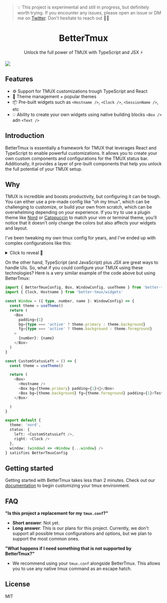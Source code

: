 > 💡  This project is experimental and still in progress, but definitely worth trying. If you encounter any issues, please open an issue or DM me on [Twitter](https://x.com/vmaarcosp). Don't hesitate to reach out 👋🏻

<div align="center">
  <h1>BetterTmux</h1>
  <p>Unlock the full power of TMUX with TypeScript and JSX ⚡</p>
</div>

<image src="./assets/preview-v1.png" />

## Features

- ⚙️ Support for TMUX customizations trough TypeScript and React
- 🎨 Theme management + popular themes
- 📦 Pre-built widgets such as `<Hostname />`, `<Clock />`, `<SessionName />`, etc 
- 💡 Ability to create your own widgets using native building blocks `<Box />` adn `<Text />` 

## Introduction
BetterTmux is essentially a framework for TMUX that leverages React and TypeScript to enable powerful customizations. It allows you to create your own custom components and configurations for the TMUX status bar. Additionally, it provides a layer of pre-built components that help you unlock the full potential of your TMUX setup.

## Why

TMUX is incredible and boosts productivity, but configuring it can be tough. You can either use a pre-made config like "oh my tmux", which can be challenging to customize, or build your own from scratch, which can be overwhelming depending on your experience. If you try to use a plugin theme like [Nord](https://github.com/nordtheme/tmux) or [Catppuccin](https://github.com/catppuccin/tmux) to match your vim or terminal theme, you'll notice that it doesn't only change the colors but also affects your widgets and layout.

I've been tweaking my own tmux config for years, and I've ended up with complex configurations like this:

<details>
  <summary>
  Click to reveal 🔎
 </summary>

   ```sh
    set -g status-left-length 50
    set -g status-left "#(hostname) #[bg=$theme_primary,fg=$theme_background] 🚀 #[bg=$theme_background,fg=$theme_foreground] Test "
    
    set -g status-right-length 50
    set -g status-right "#[bg=$theme_primary,fg=$theme_background] %Y-%m-%d #[bg=$theme_background,fg=$theme_foreground] %H:%M:%S "
    
    set -g window-status-format "#[bg=$theme_background,fg=$theme_foreground] #I: #W "
    set -g window-status-current-format "#[bg=$theme_primary,fg=$theme_background] #I: #W "
    
    set -g status-style "bg=$theme_background,fg=$theme_foreground"
``` 
 
</details>



On the other hand, TypeScript (and JavaScript) plus JSX are great ways to handle UIs. So, what if you could configure your TMUX using these technologies? 
Here is a very similar example of the code above but using BetterTmux:
```typescript
import { BetterTmuxConfig, Box, WindowConfig, useTheme } from 'better-tmux'
import { Clock, Hostname } from 'better-tmux/widgets'

const Window = ({ type, number, name }: WindowConfig) => {
  const theme = useTheme()
  return (
    <Box 
      padding={1} 
      bg={type === 'active' ? theme.primary : theme.background}
      fg={type === 'active' ? theme.background : theme.foreground}
    >
      {number}: {name}
    </Box>
  )
}

const CustomStatusLeft = () => {
  const theme = useTheme()

  return (
    <Box>
      <Hostname />
      <Box bg={theme.primary} padding={1}>🚀</Box>
      <Box bg={theme.background} fg={theme.foreground} padding={1}>Test</Box>
    </Box>

  )
}

export default {
  theme: 'nord',
  status: {
    left: <CustomStatusLeft />,
    right: <Clock />
  },
  window: (window) => <Window {...window} />
} satisfies BetterTmuxConfig
```
## Getting started

Getting started with BetterTmux takes less than 2 minutes. Check out our [documentation](./docs/README.md) to begin customizing your tmux environment.

## FAQ

**"Is this project a replacement for my `tmux.conf`?"**

- **Short answer**: Not yet.
- **Long answer**: This is our plans for this project. Currently, we don't support all possible tmux configurations and options, but we plan to support the most common ones.

**"What happens if I need something that is not supported by BetterTmux?"**
- We recommend using your `tmux.conf` alongside BetterTmux. This allows you to use any native tmux command as an escape hatch.


## License
MIT
